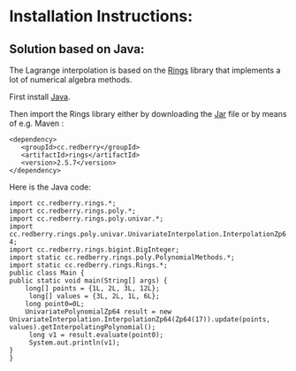 <h1> Installation Instructions: </h1>

<h2> Solution based on Java: </h2>

The Lagrange interpolation is based on the [Rings](https://rings.readthedocs.io/en/latest/guide.html) library that implements a lot of numerical algebra methods.

First install [Java](https://www.oracle.com/java/technologies/downloads/).

Then import the Rings library either by downloading the [Jar](https://jar-download.com/artifacts/cc.redberry/rings/2.5.7) file or by means of e.g. Maven :

``` <dependency> ``` <br>
```    <groupId>cc.redberry</groupId> ``` <br>
```    <artifactId>rings</artifactId> ``` <br>
```    <version>2.5.7</version> ``` <br>
``` </dependency> ``` <br>


Here is the Java code:

```import cc.redberry.rings.*; ```<br>
```import cc.redberry.rings.poly.*; ```<br>
```import cc.redberry.rings.poly.univar.*; ```<br>
```import cc.redberry.rings.poly.univar.UnivariateInterpolation.InterpolationZp64; ```<br>
```import cc.redberry.rings.bigint.BigInteger; ```<br>
```import static cc.redberry.rings.poly.PolynomialMethods.*; ```<br>
```import static cc.redberry.rings.Rings.*; ```<br>
``` public class Main { ``` <br>
```	public static void main(String[] args) { ``` <br>
```		long[] points = {1L, 2L, 3L, 12L}; ``` <br>
```		long[] values = {3L, 2L, 1L, 6L};```  <br>
```		long point0=0L; ```<br>
```		UnivariatePolynomialZp64 result = new UnivariateInterpolation.InterpolationZp64(Zp64(17)).update(points, values).getInterpolatingPolynomial(); ```<br>
```		long v1 = result.evaluate(point0);``` <br>
```		System.out.println(v1);``` <br>
```	} ``` <br>
``` } ``` <br>


 

